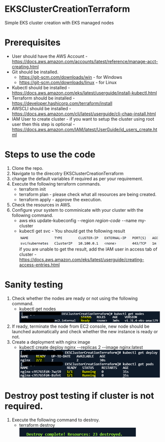 # EKSClusterCreationTerraform
Simple EKS cluster creation with EKS managed nodes

# Prerequisites
* User should have the AWS Account - https://docs.aws.amazon.com/accounts/latest/reference/manage-acct-creating.html
* Git should be installed.
    * https://git-scm.com/downloads/win - for Windows
    * https://git-scm.com/downloads/linux - for Linux
* Kubectl should be installed - https://docs.aws.amazon.com/eks/latest/userguide/install-kubectl.html
* Terraform should be installed - https://developer.hashicorp.com/terraform/install
* AWSCLI should be installed - https://docs.aws.amazon.com/cli/latest/userguide/cli-chap-install.html
* IAM User to create cluster - if you want to setup the cluster using root user then this step is optional - https://docs.aws.amazon.com/IAM/latest/UserGuide/id_users_create.html

# Steps to use the code

1. Clone the repo.
2. Navigate to the direcotry EKSClusterCreationTerraform
3. change the default variables if required as per your requirement.
4. Execute the following terraform commands.
    * terraform init
    * terraform plan - please check what all resources are being created.
    * terraform apply - approve the execution.
5. Check the resources in AWS.
6. Configure your system to comminicate with your cluster with the following command.
    * aws eks update-kubeconfig --region <em>region-code</em> --name </em>my-cluster</em>
    * kubectl get svc - You should get the following result
    ![alt text](image.png) 
    if you are unable to get the result, add the IAM user in access tab of cluster - https://docs.aws.amazon.com/eks/latest/userguide/creating-access-entries.html

# Sanity testing

1. Check whether the nodes are ready or not using the following command.
    * kubectl get nodes
    ![alt text](image-3.png)
2. If ready, terminate the node from EC2 console, new node should be launched automatically and check whether the new instance is ready or not.
3. Create a deployment with nginx image
    * kubectl create deploy nginx --replicas 2 --image nginx:latest
    ![alt text](image-2.png)

# Destroy post testing if cluster is not required.

1. Execute the following command to destroy.
    * terraform destroy
    ![alt text](image-1.png)

            